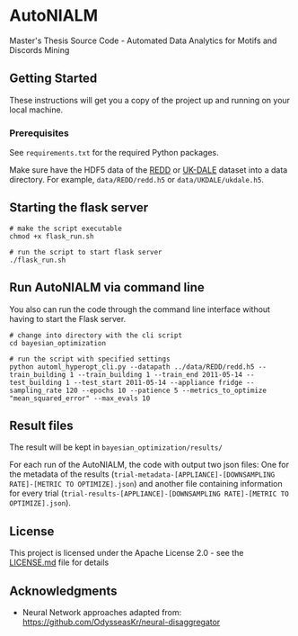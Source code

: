 # AutoNIALM

Master's Thesis Source Code - Automated Data Analytics for Motifs and Discords Mining

## Getting Started

These instructions will get you a copy of the project up and running on your local machine.

### Prerequisites

See `requirements.txt` for the required Python packages.

Make sure have the HDF5 data of the [REDD](http://redd.csail.mit.edu/) or [UK-DALE](http://jack-kelly.com/data/) dataset into a data directory. For example, `data/REDD/redd.h5` or `data/UKDALE/ukdale.h5`.


## Starting the flask server
```
# make the script executable
chmod +x flask_run.sh

# run the script to start flask server
./flask_run.sh
```

## Run AutoNIALM via command line
You also can run the code through the command line interface without having to start the Flask server. 
```
# change into directory with the cli script
cd bayesian_optimization

# run the script with specified settings
python automl_hyperopt_cli.py --datapath ../data/REDD/redd.h5 --train_building 1 --train_building 1 --train_end 2011-05-14 --test_building 1 --test_start 2011-05-14 --appliance fridge --sampling_rate 120 --epochs 10 --patience 5 --metrics_to_optimize "mean_squared_error" --max_evals 10
```
## Result files
The result will be kept in `bayesian_optimization/results/`

For each run of the AutoNIALM, the code with output two json files: One for the metadata of the results (`trial-metadata-[APPLIANCE]-[DOWNSAMPLING RATE]-[METRIC TO OPTIMIZE].json`) and another file containing information for every trial (`trial-results-[APPLIANCE]-[DOWNSAMPLING RATE]-[METRIC TO OPTIMIZE].json`).

## License

This project is licensed under the Apache License 2.0 - see the [LICENSE.md](LICENSE.md) file for details

## Acknowledgments

* Neural Network approaches adapted from: https://github.com/OdysseasKr/neural-disaggregator
